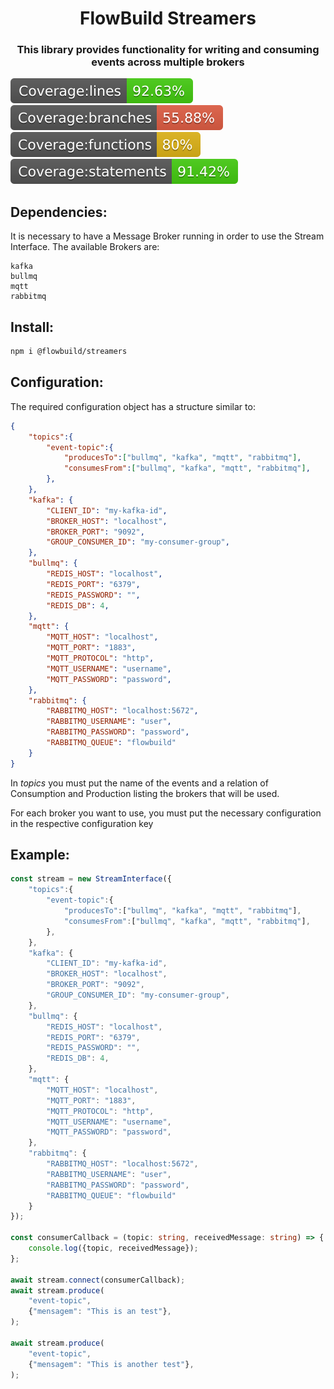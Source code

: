 <h1 align="center" style="border-bottom: none;">FlowBuild Streamers</h1>
<h3 align="center">This library provides functionality for writing and consuming events across multiple brokers</h3>

![Coverage lines](./coverage/badge-lines.svg)
![Coverage branches](./coverage/badge-branches.svg)
![Coverage functions](./coverage/badge-functions.svg)
![Coverage statements](./coverage/badge-statements.svg)

## Dependencies:

It is necessary to have a Message Broker running in order to use the Stream Interface. The available Brokers are:
```
kafka
bullmq
mqtt
rabbitmq
```

## Install:

```bash
npm i @flowbuild/streamers
```

## Configuration:

The required configuration object has a structure similar to:
```json
{
    "topics":{
        "event-topic":{
            "producesTo":["bullmq", "kafka", "mqtt", "rabbitmq"],
            "consumesFrom":["bullmq", "kafka", "mqtt", "rabbitmq"],
        },
    },
    "kafka": {
        "CLIENT_ID": "my-kafka-id",
        "BROKER_HOST": "localhost",
        "BROKER_PORT": "9092",
        "GROUP_CONSUMER_ID": "my-consumer-group",
    },
    "bullmq": {
        "REDIS_HOST": "localhost",
        "REDIS_PORT": "6379",
        "REDIS_PASSWORD": "",
        "REDIS_DB": 4,
    },
    "mqtt": {
        "MQTT_HOST": "localhost",
        "MQTT_PORT": "1883",
        "MQTT_PROTOCOL": "http",
        "MQTT_USERNAME": "username",
        "MQTT_PASSWORD": "password",
    },
    "rabbitmq": {
        "RABBITMQ_HOST": "localhost:5672",
        "RABBITMQ_USERNAME": "user",
        "RABBITMQ_PASSWORD": "password",
        "RABBITMQ_QUEUE": "flowbuild"
    }
}
```
In *topics* you must put the name of the events and a relation of Consumption and Production listing the brokers that will be used.

For each broker you want to use, you must put the necessary configuration in the respective configuration key

## Example:

```typescript
const stream = new StreamInterface({
    "topics":{
        "event-topic":{
            "producesTo":["bullmq", "kafka", "mqtt", "rabbitmq"],
            "consumesFrom":["bullmq", "kafka", "mqtt", "rabbitmq"],
        },
    },
    "kafka": {
        "CLIENT_ID": "my-kafka-id",
        "BROKER_HOST": "localhost",
        "BROKER_PORT": "9092",
        "GROUP_CONSUMER_ID": "my-consumer-group",
    },
    "bullmq": {
        "REDIS_HOST": "localhost",
        "REDIS_PORT": "6379",
        "REDIS_PASSWORD": "",
        "REDIS_DB": 4,
    },
    "mqtt": {
        "MQTT_HOST": "localhost",
        "MQTT_PORT": "1883",
        "MQTT_PROTOCOL": "http",
        "MQTT_USERNAME": "username",
        "MQTT_PASSWORD": "password",
    },
    "rabbitmq": {
        "RABBITMQ_HOST": "localhost:5672",
        "RABBITMQ_USERNAME": "user",
        "RABBITMQ_PASSWORD": "password",
        "RABBITMQ_QUEUE": "flowbuild"
    }
});

const consumerCallback = (topic: string, receivedMessage: string) => {
    console.log({topic, receivedMessage});
};

await stream.connect(consumerCallback);
await stream.produce(
    "event-topic", 
    {"mensagem": "This is an test"},
);

await stream.produce(
    "event-topic", 
    {"mensagem": "This is another test"},
);
```
